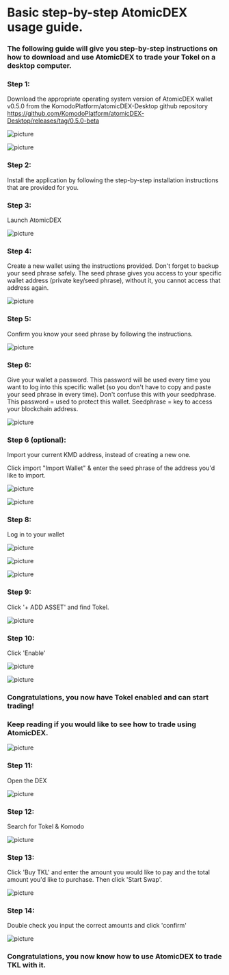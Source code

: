 # Basic step-by-step AtomicDEX usage guide.

### The following guide will give you step-by-step instructions on how to download and use AtomicDEX to trade your Tokel on a desktop computer.

### Step 1:

Download the appropriate operating system version of AtomicDEX wallet v0.5.0 from the KomodoPlatform/atomicDEX-Desktop github repository
https://github.com/KomodoPlatform/atomicDEX-Desktop/releases/tag/0.5.0-beta

![picture](https://raw.githubusercontent.com/TokelPlatform/tokel_brand/main/AtomicDEX_Guide/Github1.png)

![picture](https://raw.githubusercontent.com/TokelPlatform/tokel_brand/main/AtomicDEX_Guide/Github2.png)

### Step 2:

Install the application by following the step-by-step installation instructions that are provided for you.

### Step 3:

Launch AtomicDEX

![picture](https://raw.githubusercontent.com/TokelPlatform/tokel_brand/main/AtomicDEX_Guide/Step3.png)

### Step 4:

Create a new wallet using the instructions provided. Don't forget to backup your seed phrase safely. The seed phrase gives you access to your specific wallet address (private key/seed phrase), without it, you cannot access that address again.

![picture](https://raw.githubusercontent.com/TokelPlatform/tokel_brand/main/AtomicDEX_Guide/Step4.png)

### Step 5:

Confirm you know your seed phrase by following the instructions.

![picture](https://raw.githubusercontent.com/TokelPlatform/tokel_brand/main/AtomicDEX_Guide/Step5.png)

### Step 6:

Give your wallet a password. This password will be used every time you want to log into this specific wallet (so you don't have to copy and paste your seed phrase in every time). Don't confuse this with your seedphrase. This password = used to protect this wallet. Seedphrase = key to access your blockchain address.

![picture](https://raw.githubusercontent.com/TokelPlatform/tokel_brand/main/AtomicDEX_Guide/Step6.png)

### Step 6 (optional):

Import your current KMD address, instead of creating a new one. 

Click import "Import Wallet" & enter the seed phrase of the address you'd like to import.

![picture](https://raw.githubusercontent.com/TokelPlatform/tokel_brand/main/AtomicDEX_Guide/Step6a.png)

![picture](https://raw.githubusercontent.com/TokelPlatform/tokel_brand/main/AtomicDEX_Guide/Step6b.png)

### Step 8:

Log in to your wallet

![picture](https://raw.githubusercontent.com/TokelPlatform/tokel_brand/main/AtomicDEX_Guide/Step8a.png)

![picture](https://raw.githubusercontent.com/TokelPlatform/tokel_brand/main/AtomicDEX_Guide/Step8b.png)

![picture](https://raw.githubusercontent.com/TokelPlatform/tokel_brand/main/AtomicDEX_Guide/Step8c.png)

### Step 9:

Click '+ ADD ASSET' and find Tokel.

![picture](https://raw.githubusercontent.com/TokelPlatform/tokel_brand/main/AtomicDEX_Guide/Step9.png)

### Step 10:

Click 'Enable'

![picture](https://raw.githubusercontent.com/TokelPlatform/tokel_brand/main/AtomicDEX_Guide/Step10a.png)

![picture](https://raw.githubusercontent.com/TokelPlatform/tokel_brand/main/AtomicDEX_Guide/Step10b.png)

### Congratulations, you now have Tokel enabled and can start trading!
### Keep reading if you would like to see how to trade using AtomicDEX.

![picture](https://raw.githubusercontent.com/TokelPlatform/tokel_brand/main/AtomicDEX_Guide/Step10c.png)

### Step 11:

Open the DEX

![picture](https://raw.githubusercontent.com/TokelPlatform/tokel_brand/main/AtomicDEX_Guide/Step11.png)

### Step 12:

Search for Tokel & Komodo

![picture](https://raw.githubusercontent.com/TokelPlatform/tokel_brand/main/AtomicDEX_Guide/Step12.png)

### Step 13:

Click 'Buy TKL' and enter the amount you would like to pay and the total amount you'd like to purchase. Then click 'Start Swap'.

![picture](https://raw.githubusercontent.com/TokelPlatform/tokel_brand/main/AtomicDEX_Guide/Step13.png)

### Step 14:

Double check you input the correct amounts and click 'confirm'

![picture](https://raw.githubusercontent.com/TokelPlatform/tokel_brand/main/AtomicDEX_Guide/Step14.png)

### Congratulations, you now know how to use AtomicDEX to trade TKL with it.
